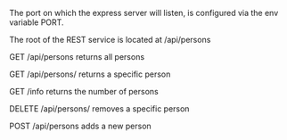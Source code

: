 The port on which the express server will listen, is configured via the env variable PORT.

The root of the REST service is located at /api/persons

GET /api/persons
returns all persons

GET /api/persons/<id>
returns a specific person

GET /info
returns the number of persons

DELETE /api/persons/<id>
removes a specific person

POST /api/persons
adds a new person
